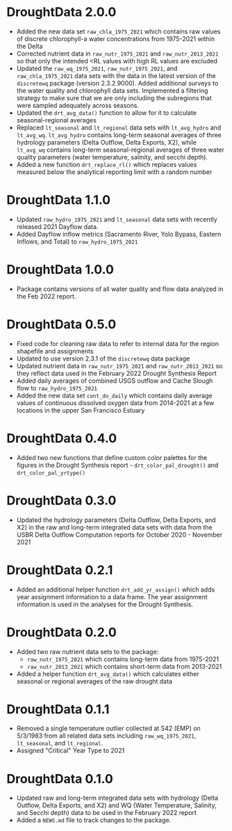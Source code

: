 # DroughtData 2.0.0

* Added the new data set `raw_chla_1975_2021` which contains raw values of discrete chlorophyll-a water concentrations from 1975-2021 within the Delta
* Corrected nutrient data in `raw_nutr_1975_2021` and `raw_nutr_2013_2021` so that only the intended <RL values with high RL values are excluded
* Updated the `raw_wq_1975_2021`, `raw_nutr_1975_2021`, and `raw_chla_1975_2021` data sets with the data in the latest version of the `discretewq` package (version 2.3.2.9000). Added additional surveys to the water quality and chlorophyll data sets. Implemented a filtering strategy to make sure that we are only including the subregions that were sampled adequately across seasons.
* Updated the `drt_avg_data()` function to allow for it to calculate seasonal-regional averages
* Replaced `lt_seasonal` and `lt_regional` data sets with `lt_avg_hydro` and `lt_avg_wq`. `lt_avg_hydro` contains long-term seasonal averages of three hydrology parameters (Delta Outflow, Delta Exports, X2), while `lt_avg_wq` contains long-term seasonal-regional averages of three water quality parameters (water temperature, salinity, and secchi depth).
* Added a new function `drt_replace_rl()` which replaces values measured below the analytical reporting limit with a random number

# DroughtData 1.1.0

* Updated `raw_hydro_1975_2021` and `lt_seasonal` data sets with recently released 2021 Dayflow data.
* Added Dayflow inflow metrics (Sacramento River, Yolo Bypass, Eastern Inflows, and Total) to `raw_hydro_1975_2021`

# DroughtData 1.0.0

* Package contains versions of all water quality and flow data analyzed in the Feb 2022 report.

# DroughtData 0.5.0

* Fixed code for cleaning raw data to refer to internal data for the region shapefile and assignments
* Updated to use version 2.3.1 of the `discretewq` data package
* Updated nutrient data in `raw_nutr_1975_2021` and `raw_nutr_2013_2021` so they reflect data used in the February 2022 Drought Synthesis Report
* Added daily averages of combined USGS outflow and Cache Slough flow to `raw_hydro_1975_2021`
* Added the new data set `cont_do_daily` which contains daily average values of continuous dissolved oxygen data from 2014-2021 at a few locations in the upper San Francisco Estuary

# DroughtData 0.4.0

* Added two new functions that define custom color palettes for the figures in the Drought Synthesis report - `drt_color_pal_drought()` and `drt_color_pal_yrtype()`

# DroughtData 0.3.0

* Updated the hydrology parameters (Delta Outflow, Delta Exports, and X2) in the raw and long-term integrated data sets with data from the USBR Delta Outflow Computation reports for October 2020 - November 2021

# DroughtData 0.2.1

* Added an additional helper function `drt_add_yr_assign()` which adds year assignment information to a data frame. The year assignment information is used in the analyses for the Drought Synthesis.

# DroughtData 0.2.0

* Added two raw nutrient data sets to the package: 
  * `raw_nutr_1975_2021` which contains long-term data from 1975-2021
  * `raw_nutr_2013_2021` which contains short-term data from 2013-2021
* Added a helper function `drt_avg_data()` which calculates either seasonal or regional averages of the raw drought data

# DroughtData 0.1.1

* Removed a single temperature outlier collected at S42 (EMP) on 5/3/1983 from all related data sets including `raw_wq_1975_2021`, `lt_seasonal`, and `lt_regional`.
* Assigned "Critical" Year Type to 2021

# DroughtData 0.1.0

* Updated raw and long-term integrated data sets with hydrology (Delta Outflow, Delta Exports, and X2) and WQ (Water Temperature, Salinity, and Secchi depth) data to be used in the February 2022 report
* Added a `NEWS.md` file to track changes to the package.

